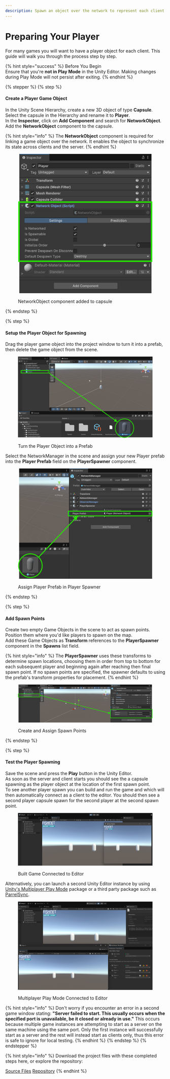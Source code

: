 ```yaml
---
description: Spawn an object over the network to represent each client's player.
---
```


# Preparing Your Player

For many games you will want to have a player object for each client. This guide will walk you through the process step by step.

{% hint style="success" %}
Before You Begin\
Ensure that you're **not in Play Mode** in the Unity Editor. Making changes during Play Mode will not persist after exiting.
{% endhint %}

{% stepper %}
{% step %}
#### Create a Player Game Object

In the Unity Scene Hierarchy, create a new 3D object of type **Capsule**.\
Select the capsule in the Hierarchy and rename it to **Player**.\
In the **Inspector**, click on **Add Component** and search for **NetworkObject**.\
Add the **NetworkObject** component to the capsule.

{% hint style="info" %}
The **NetworkObject** component is required for linking a game object over the network. It enables the object to synchronize its state across clients and the server.
{% endhint %}

<figure><img src="../../.gitbook/assets/add-networkobject-to-player.png" alt="NetworkObject component added to capsule"><figcaption><p>NetworkObject component added to capsule</p></figcaption></figure>
{% endstep %}

{% step %}
#### Setup the Player Object for Spawning

Drag the player game object into the project window to turn it into a prefab, then delete the game object from the scene.

<figure><img src="../../.gitbook/assets/create-player-prefab.png" alt="Turn the Player Object into a Prefab"><figcaption><p>Turn the Player Object into a Prefab</p></figcaption></figure>

Select the NetworkManager in the scene and assign your new Player prefab into the **Player Prefab** field on the **PlayerSpawner** component.

<figure><img src="../../.gitbook/assets/assign-playerprefab-in-spawner.png" alt="Assign Player Prefab in Player Spawner"><figcaption><p>Assign Player Prefab in Player Spawner</p></figcaption></figure>
{% endstep %}

{% step %}
#### Add Spawn Points

Create two empty Game Objects in the scene to act as spawn points. Position them where you'd like players to spawn on the map.\
Add these Game Objects as **Transform** references to the **PlayerSpawner** component in the **Spawns** list field.

{% hint style="info" %}
The **PlayerSpawner** uses these transforms to determine spawn locations, choosing them in order from top to bottom for each subsequent player and beginning again after reaching then final spawn point. If no spawn points are specified, the spawner defaults to using the prefab's transform properties for placement.
{% endhint %}

<figure><img src="../../.gitbook/assets/add-spawn-points.png" alt="Create and Assign Spawn Points"><figcaption><p>Create and Assign Spawn Points</p></figcaption></figure>
{% endstep %}

{% step %}
#### Test the Player Spawning

Save the scene and press the **Play** button in the Unity Editor.\
As soon as the server and client starts you should see the a capsule spawning as the player object at the location of the first spawn point.\
To see another player spawn you can build and run the game and which will then automatically connect as a client to the editor. You should then see a second player capsule spawn for the second player at the second spawn point.

<figure><img src="../../.gitbook/assets/build-connected-to-editor.png" alt="Built Game Connected to Editor"><figcaption><p>Built Game Connected to Editor</p></figcaption></figure>

Alternatively, you can launch a second Unity Editor instance by using [Unity's Multiplayer Play Mode](https://docs-multiplayer.unity3d.com/mppm/current/about/) package or a third party package such as [ParrelSync](https://github.com/VeriorPies/ParrelSync?tab=readme-ov-file#parrelsync).

<figure><img src="../../.gitbook/assets/mppm-connected-to-editor.png" alt="Multiplayer Play Mode Connected to Editor"><figcaption><p>Multiplayer Play Mode Connected to Editor</p></figcaption></figure>

{% hint style="info" %}
Don't worry if you encounter an error in a second game window stating: **"Server failed to start. This usually occurs when the specified port is unavailable, be it closed or already in use."** This occurs because multiple game instances are attempting to start as a server on the same machine using the same port. Only the first instance will successfully start as a server and the rest will instead start as clients only, thus this error is safe to ignore for local testing.
{% endhint %}
{% endstep %}
{% endstepper %}

{% hint style="info" %}
Download the project files with these completed steps here, or explore the repository:

<a href="https://github.com/maxkratt/fish-networking-getting-started/releases/download/preparing-your-player/preparing-your-player.unitypackage" class="button primary" data-icon="down-to-line">Source Files</a> <a href="https://github.com/maxkratt/fish-networking-getting-started/tree/preparing-your-player" class="button secondary" data-icon="github">Repository</a>
{% endhint %}
